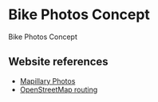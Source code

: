 # Bike Photos Concept

Bike Photos Concept

## Website references

- [Mapillary Photos](https://www.mapillary.com/app/?lat=45.41829444444443&lng=-75.69614166666668&z=18.006814373495967&focus=photo&menu=false&pKey=bbMEqZHTM-2a2UMhFnBytw)
- [OpenStreetMap routing](http://www.openstreetmap.org/directions?engine=mapzen_bicycle&route=45.4054%2C-75.7147%3B45.4180%2C-75.7061#map=14/45.4116/-75.7082)
